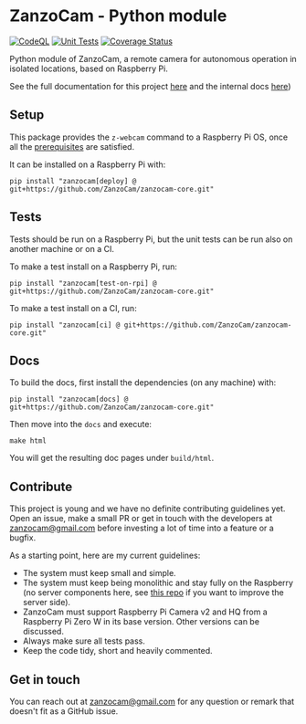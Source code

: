 # ZanzoCam - Python module

[![CodeQL](https://github.com/ZanSara/zanzocam/actions/workflows/codeql-analysis.yml/badge.svg)](https://github.com/ZanSara/zanzocam/actions/workflows/codeql-analysis.yml)   [![Unit Tests](https://github.com/ZanSara/zanzocam/actions/workflows/ci.yml/badge.svg)](https://github.com/ZanSara/zanzocam/actions/workflows/ci.yml) [![Coverage Status](https://coveralls.io/repos/github/ZanzoCam/zanzocam-core/badge.svg)](https://coveralls.io/github/ZanzoCam/zanzocam-core)

Python module of ZanzoCam, a remote camera for autonomous operation in isolated locations, based on Raspberry Pi.

See the full documentation for this project [here](zanzocam.github.io/) and the internal docs [here](zanzocam.github.io/zanzocam-core))

## Setup

This package provides the `z-webcam` command to a Raspberry Pi OS, once all the [prerequisites](zanzocam.github.io/docs/image-creation/) are satisfied.

It can be installed on a Raspberry Pi with:
```
pip install "zanzocam[deploy] @ git+https://github.com/ZanzoCam/zanzocam-core.git"
```

## Tests

Tests should be run on a Raspberry Pi, but the unit tests can be run also on another machine or on a CI. 

To make a test install on a Raspberry Pi, run:
```
pip install "zanzocam[test-on-rpi] @ git+https://github.com/ZanzoCam/zanzocam-core.git"
```

To make a test install on a CI, run:
```
pip install "zanzocam[ci] @ git+https://github.com/ZanzoCam/zanzocam-core.git"
```

## Docs

To build the docs, first install the dependencies (on any machine) with:
```
pip install "zanzocam[docs] @ git+https://github.com/ZanzoCam/zanzocam-core.git"
```
Then move into the `docs` and execute:
```
make html
```
You will get the resulting doc pages under `build/html`.

## Contribute

This project is young and we have no definite contributing guidelines yet. Open an issue, make a  small PR or get in touch with the developers at zanzocam@gmail.com before investing a lot of time into a feature or a bugfix.

As a starting point, here are my current guidelines:

- The system must keep small and simple.
- The system must keep being monolithic and stay fully on the Raspberry (no server components here, see [this repo](https://github.com/ZanzoCam/zanzocam-control-panel) if you want to improve the server side).
- ZanzoCam must support Raspberry Pi Camera v2 and HQ from a Raspberry Pi Zero W in its base version. Other versions can be discussed.
- Always make sure all tests pass.
- Keep the code tidy, short and heavily commented.

## Get in touch

You can reach out at zanzocam@gmail.com for any question or remark that doesn't fit as a GitHub issue.
